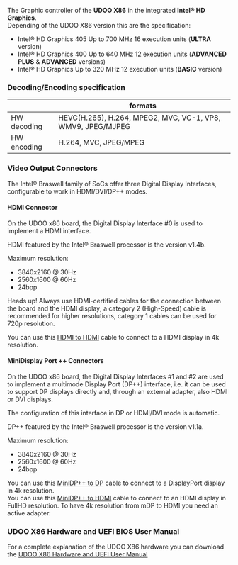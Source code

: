 The Graphic controller of the **UDOO X86** in the integrated **Intel&reg; HD Graphics**.  
Depending of the UDOO X86 version this are the specification:

* Intel&reg; HD Graphics 405 Up to 700 MHz 16 execution units (**ULTRA** version)
* Intel&reg; HD Graphics 400 Up to 640 MHz 12 execution units (**ADVANCED PLUS** & **ADVANCED** versions)
* Intel&reg; HD Graphics Up to 320 MHz 12 execution units (**BASIC** version)


### Decoding/Encoding specification

|             | formats                                                     |
|-------------|-------------------------------------------------------------|
| HW decoding | HEVC(H.265), H.264, MPEG2, MVC, VC-1, VP8, WMV9, JPEG/MJPEG |
| HW encoding | H.264, MVC, JPEG/MPEG                                       |


### Video Output Connectors

The Intel® Braswell family of SoCs offer three Digital Display Interfaces, configurable to work in HDMI/DVI/DP++ modes.  

#### HDMI Connector

On the UDOO x86 board, the Digital Display Interface #0 is used to implement a HDMI interface.

HDMI featured by the Intel&reg; Braswell processor is the version v1.4b.  

Maximum resolution:
* 3840x2160 @ 30Hz
* 2560x1600 @ 60Hz
* 24bpp

<span class="label label-warning">Heads up!</span>  Always use HDMI-certified cables for the connection between the board and the HDMI display; a category 2 (High-Speed) cable is recommended for higher resolutions, category 1 cables can be used for 720p resolution.

You can use this [HDMI to HDMI](http://shop.udoo.org/cable-hdmi-to-hdmi.html) cable to connect to a HDMI display in 4k resolution.

#### MiniDisplay Port ++ Connectors

On the UDOO x86 board, the Digital Display Interfaces #1 and #2 are used to implement a multimode Display Port (DP++) interface, i.e. it can be used to support DP displays directly and, through an external adapter, also HDMI or DVI displays.

The configuration of this interface in DP or HDMI/DVI mode is automatic.

DP++ featured by the Intel&reg; Braswell processor is the version v1.1a.  

Maximum resolution:
* 3840x2160 @ 30Hz
* 2560x1600 @ 60Hz
* 24bpp


You can use this [MiniDP++ to DP](http://shop.udoo.org/cable-minidp-to-dp.html) cable to connect to a DisplayPort display in 4k resolution.  
You can use this [MiniDP++ to HDMI](http://shop.udoo.org/cable-minidp-to-hdmi.html) cable to connect to an HDMI display in FullHD resolution. To have 4k resolution from mDP to HDMI you need an active adapter.



### UDOO X86 Hardware and UEFI BIOS User Manual

For a complete explanation of the UDOO X86 hardware you can download the [UDOO X86 Hardware and UEFI User Manual](http://download.udoo.org/files/UDOO_X86/Doc/UDOO_X86_MANUAL_Rel.1.1.pdf)
